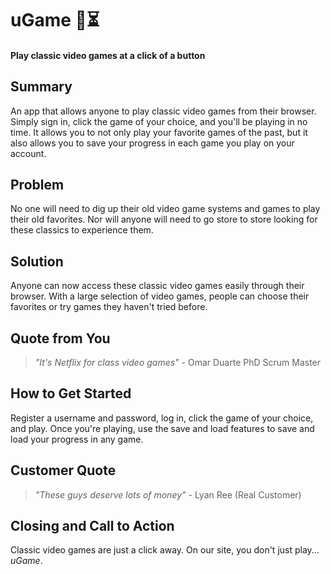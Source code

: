 <!-- 
> This material was originally posted [here](http://www.quora.com/What-is-Amazons-approach-to-product-development-and-product-management). It is reproduced here for posterities sake.

There is an approach called "working backwards" that is widely used at Amazon. They work backwards from the customer, rather than starting with an idea for a product and trying to bolt customers onto it. While working backwards can be applied to any specific product decision, using this approach is especially important when developing new products or features.

For new initiatives a product manager typically starts by writing an internal press release announcing the finished product. The target audience for the press release is the new/updated product's customers, which can be retail customers or internal users of a tool or technology. Internal press releases are centered around the customer problem, how current solutions (internal or external) fail, and how the new product will blow away existing solutions.

If the benefits listed don't sound very interesting or exciting to customers, then perhaps they're not (and shouldn't be built). Instead, the product manager should keep iterating on the press release until they've come up with benefits that actually sound like benefits. Iterating on a press release is a lot less expensive than iterating on the product itself (and quicker!).

If the press release is more than a page and a half, it is probably too long. Keep it simple. 3-4 sentences for most paragraphs. Cut out the fat. Don't make it into a spec. You can accompany the press release with a FAQ that answers all of the other business or execution questions so the press release can stay focused on what the customer gets. My rule of thumb is that if the press release is hard to write, then the product is probably going to suck. Keep working at it until the outline for each paragraph flows. 

Oh, and I also like to write press-releases in what I call "Oprah-speak" for mainstream consumer products. Imagine you're sitting on Oprah's couch and have just explained the product to her, and then you listen as she explains it to her audience. That's "Oprah-speak", not "Geek-speak".

Once the project moves into development, the press release can be used as a touchstone; a guiding light. The product team can ask themselves, "Are we building what is in the press release?" If they find they're spending time building things that aren't in the press release (overbuilding), they need to ask themselves why. This keeps product development focused on achieving the customer benefits and not building extraneous stuff that takes longer to build, takes resources to maintain, and doesn't provide real customer benefit (at least not enough to warrant inclusion in the press release).
 -->
# uGame :tangerine::hourglass_flowing_sand: #
#### Play classic video games at a click of a button ####

## Summary ##
An app that allows anyone to play classic video games from their browser. Simply sign in, click the game of your choice, and you'll be playing in no time. It allows you to not only play your favorite games of the past, but it also allows you to save your progress in each game you play on your account.

## Problem ##
No one will need to dig up their old video game systems and games to play their old favorites. Nor will anyone will need to go store to store looking for these classics to experience them.

## Solution ##
Anyone can now access these classic video games easily through their browser. With a large selection of video games, people can choose their favorites or try games they haven't tried before.

## Quote from You ##
>*"It's Netflix for class video games"* - Omar Duarte PhD Scrum Master

## How to Get Started ##
Register a username and password, log in, click the game of your choice, and play. Once you're playing, use the save and load features to save and load your progress in any game.

## Customer Quote ##
>*"These guys deserve lots of money"* - Lyan Ree (Real Customer)


## Closing and Call to Action ##
Classic video games are just a click away. On our site, you don't just play... *uGame*.
